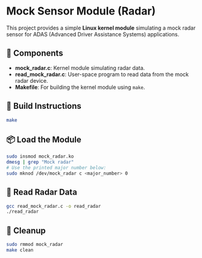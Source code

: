 # Mock Sensor Module (Radar)

This project provides a simple **Linux kernel module** simulating a mock radar sensor for ADAS (Advanced Driver Assistance Systems) applications.

## 🧩 Components

- **mock_radar.c**: Kernel module simulating radar data.
- **read_mock_radar.c**: User-space program to read data from the mock radar device.
- **Makefile**: For building the kernel module using `make`.

## 🔧 Build Instructions

```bash
make
```

## 📦 Load the Module

```bash
sudo insmod mock_radar.ko
dmesg | grep "Mock radar"
# Use the printed major number below:
sudo mknod /dev/mock_radar c <major_number> 0
```

## 📡 Read Radar Data

```bash
gcc read_mock_radar.c -o read_radar
./read_radar
```

## 🧹 Cleanup

```bash
sudo rmmod mock_radar
make clean
```